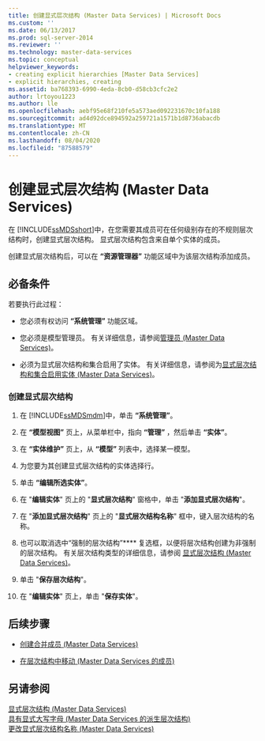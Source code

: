 ```yaml
---
title: 创建显式层次结构 (Master Data Services) | Microsoft Docs
ms.custom: ''
ms.date: 06/13/2017
ms.prod: sql-server-2014
ms.reviewer: ''
ms.technology: master-data-services
ms.topic: conceptual
helpviewer_keywords:
- creating explicit hierarchies [Master Data Services]
- explicit hierarchies, creating
ms.assetid: ba768393-6990-4eda-8cb0-d58cb3cfc2e2
author: lrtoyou1223
ms.author: lle
ms.openlocfilehash: aebf95e68f210fe5a573aed092231670c10fa188
ms.sourcegitcommit: ad4d92dce894592a259721a1571b1d8736abacdb
ms.translationtype: MT
ms.contentlocale: zh-CN
ms.lasthandoff: 08/04/2020
ms.locfileid: "87588579"
---
```

# <a name="create-an-explicit-hierarchy-master-data-services"></a>创建显式层次结构 (Master Data Services)
  在 [!INCLUDE[ssMDSshort](../includes/ssmdsshort-md.md)]中，在您需要其成员可在任何级别存在的不规则层次结构时，创建显式层次结构。 显式层次结构包含来自单个实体的成员。  
  
 创建显式层次结构后，可以在 **“资源管理器”** 功能区域中为该层次结构添加成员。  
  
## <a name="prerequisites"></a>必备条件  
 若要执行此过程：  
  
-   您必须有权访问 **“系统管理”** 功能区域。  
  
-   您必须是模型管理员。 有关详细信息，请参阅[管理员 &#40;Master Data Services&#41;](administrators-master-data-services.md)。  
  
-   必须为显式层次结构和集合启用了实体。 有关详细信息，请参阅为[显式层次结构和集合启用实体 &#40;Master Data Services&#41;](../../2014/master-data-services/enable-an-entity-for-explicit-hierarchies-and-collections-master-data-services.md)。  
  
### <a name="to-create-an-explicit-hierarchy"></a>创建显式层次结构  
  
1.  在 [!INCLUDE[ssMDSmdm](../includes/ssmdsmdm-md.md)]中，单击 **“系统管理”**。  
  
2.  在 **“模型视图”** 页上，从菜单栏中，指向 **“管理”** ，然后单击 **“实体”**。  
  
3.  在 **“实体维护”** 页上，从 **“模型”** 列表中，选择某一模型。  
  
4.  为您要为其创建显式层次结构的实体选择行。  
  
5.  单击 **“编辑所选实体”**。  
  
6.  在 "**编辑实体**" 页上的 "**显式层次结构**" 窗格中，单击 "**添加显式层次结构**"。  
  
7.  在 "**添加显式层次结构**" 页上的 "**显式层次结构名称**" 框中，键入层次结构的名称。  
  
8.  也可以取消选中“强制的层次结构”**** 复选框，以便将层次结构创建为非强制的层次结构。 有关层次结构类型的详细信息，请参阅 [显式层次结构 (Master Data Services)](../../2014/master-data-services/explicit-hierarchies-master-data-services.md)。  
  
9. 单击 "**保存层次结构**"。  
  
10. 在 "**编辑实体**" 页上，单击 "**保存实体**"。  
  
## <a name="next-steps"></a>后续步骤  
  
-   [创建合并成员 (Master Data Services)](../../2014/master-data-services/create-a-consolidated-member-master-data-services.md)  
  
-   [在层次结构中移动 &#40;Master Data Services 的成员&#41;](../../2014/master-data-services/move-members-within-a-hierarchy-master-data-services.md)  
  
## <a name="see-also"></a>另请参阅  
 [显式层次结构 &#40;Master Data Services&#41;](../../2014/master-data-services/explicit-hierarchies-master-data-services.md)   
 [具有显式大写字母 &#40;Master Data Services 的派生层次结构&#41;](../../2014/master-data-services/derived-hierarchies-with-explicit-caps-master-data-services.md)   
 [更改显式层次结构名称 (Master Data Services)](../../2014/master-data-services/change-an-explicit-hierarchy-name-master-data-services.md)  
  
  
